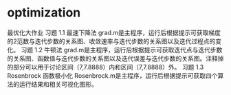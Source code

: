 # optimization
最优化大作业
习题 1.1 最速下降法
grad.m是主程序，运行后根据提示可获取梯度的2范数与迭代步数的关系图、收敛速率与迭代步数的关系图以及迭代过程点的变化。
习题 1.2 牛顿法
grad.m是主程序，运行后根据提示可获取迭代点与迭代步数的关系图、函数值与迭代步数的关系图以及迭代误差与迭代步数的关系图。注释掉的部分可以用于讨论区间（7,7.8888）内和区间（7,7.8888）外。
习题 1.3 Rosenbrock 函数极小化
Rosenbrock.m是主程序，运行后根据提示可获取四个算法的运行结果和相关可视化图形。
